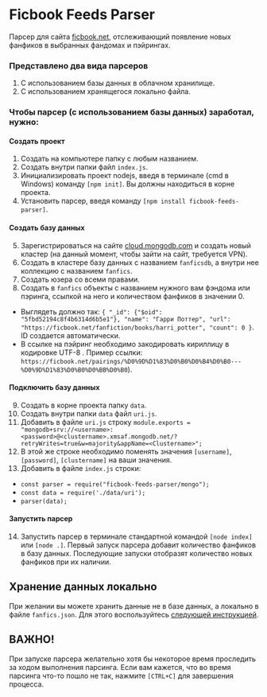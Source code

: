 # Ficbook Feeds Parser
Парсер для сайта [ficbook.net](https://ficbook.net), отслеживающий появление новых фанфиков в выбранных фандомах и
пэйрингах. 

### Представлено два вида парсеров
1) С использованием базы данных в облачном хранилище.
2) С использованием хранящегося локально файла.

### Чтобы парсер (с использованием базы данных) заработал, нужно:

#### Создать проект
1. Создать на компьютере папку с любым названием.
2. Создать внутри папки файл `index.js`.
3. Инициализировать проект nodejs, введя в терминале (cmd в Windows) команду `[npm init]`. Вы
   должны находиться в корне проекта.
4. Установить парсер, введя команду `[npm install ficbook-feeds-parser]`.

#### Создать базу данных
5. Зарегистрироваться на сайте [cloud.mongodb.com](https://cloud.mongodb.com/) и создать новый кластер (на данный момент, чтобы зайти на сайт, требуется VPN). 
6. Создать в кластере базу данных с названием `fanficsdb`, а внутри нее коллекцию с названием `fanfics`. 
7. Создать юзера со всеми правами. 
8. Создать в `fanfics` объекты c названием нужного вам фэндома или пэринга, ссылкой на него и количеством фанфиков в
   значении 0.
* Выглядеть должно
  так: `{ "_id": {"$oid": "5fbd52194c8f4b6314d6b5e1"}, "name": "Гарри Поттер", "url": "https://ficbook.net/fanfiction/books/harri_potter", "count": 0 }`.
  ID создается автоматически.
* В ссылке на пэйринг необходимо закодировать кириллицу в кодировке UTF-8 . Пример
  ссылки: `https://ficbook.net/pairings/%D0%9D%D1%83%D0%B0%D0%B4%D0%B0---%D0%9D%D1%83%D0%B0%D0%BB%D0%B0`).

#### Подключить базу данных
9. Создать в корне проекта папку `data`. 
10. Создать внутри папки `data` файл `uri.js`. 
11. Добавить в файле `uri.js` строку `module.exports = "mongodb+srv://<username>:<password>@<clustername>.xmsaf.mongodb.net/?retryWrites=true&w=majority&appName=<Clustername>";`
12. В этой же строке необходимо поменять значения `[username]`, `[password]`, `[clustername]` на ваши значения. 
13. Добавить в файле `index.js` строки:
* `const parser = require("ficbook-feeds-parser/mongo");`
* `const data = require('./data/uri');`
* `parser(data);`
  
#### Запустить парсер
14. Запустить парсер в терминале стандартной командой `[node index]` или `[node .]`. Первый запуск парсера добавит количество фанфиков
    в базу данных. Последующие запуски отобразят количество новых фанфиков при их наличии.

## Хранение данных локально
При желании вы можете хранить данные не в базе данных, а локально в файле `fanfics.json`. Для этого воспользуйтесь [следующей инструкцией](./README-LOCAL.md).

## ВАЖНО!
При запуске парсера желательно хотя бы некоторое время проследить за ходом выполнения парсинга. Если вам кажется, что во время парсинга что-то пошло не так, нажмите `[CTRL+C]` для завершения процесса.
